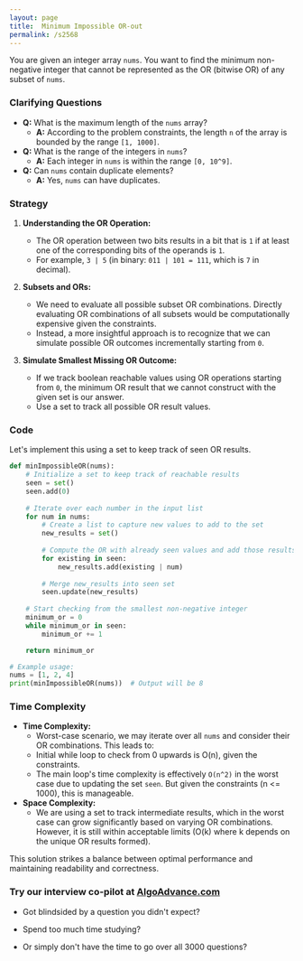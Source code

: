 ```yaml
---
layout: page
title:  Minimum Impossible OR-out
permalink: /s2568
---
```

You are given an integer array `nums`. You want to find the minimum non-negative integer that cannot be represented as the OR (bitwise OR) of any subset of `nums`.

### Clarifying Questions
- **Q:** What is the maximum length of the `nums` array?
  - **A:** According to the problem constraints, the length `n` of the array is bounded by the range `[1, 1000]`.
- **Q:** What is the range of the integers in `nums`?
  - **A:** Each integer in `nums` is within the range `[0, 10^9]`.
- **Q:** Can `nums` contain duplicate elements?
  - **A:** Yes, `nums` can have duplicates.

### Strategy
1. **Understanding the OR Operation:**
   - The OR operation between two bits results in a bit that is `1` if at least one of the corresponding bits of the operands is `1`. 
   - For example, `3 | 5` (in binary: `011 | 101 = 111`, which is `7` in decimal).

2. **Subsets and ORs:**
   - We need to evaluate all possible subset OR combinations. Directly evaluating OR combinations of all subsets would be computationally expensive given the constraints.
   - Instead, a more insightful approach is to recognize that we can simulate possible OR outcomes incrementally starting from `0`.

3. **Simulate Smallest Missing OR Outcome:**
   - If we track boolean reachable values using OR operations starting from `0`, the minimum OR result that we cannot construct with the given set is our answer.
   - Use a set to track all possible OR result values.

### Code
Let's implement this using a set to keep track of seen OR results.

```python
def minImpossibleOR(nums):
    # Initialize a set to keep track of reachable results
    seen = set()
    seen.add(0)
    
    # Iterate over each number in the input list
    for num in nums:
        # Create a list to capture new values to add to the set
        new_results = set()
        
        # Compute the OR with already seen values and add those results
        for existing in seen:
            new_results.add(existing | num)
        
        # Merge new_results into seen set
        seen.update(new_results)
    
    # Start checking from the smallest non-negative integer
    minimum_or = 0
    while minimum_or in seen:
        minimum_or += 1

    return minimum_or

# Example usage:
nums = [1, 2, 4]
print(minImpossibleOR(nums))  # Output will be 8
```

### Time Complexity
- **Time Complexity:**
  - Worst-case scenario, we may iterate over all `nums` and consider their OR combinations. This leads to:
  - Initial while loop to check from 0 upwards is O(n), given the constraints.
  - The main loop's time complexity is effectively `O(n^2)` in the worst case due to updating the set `seen`. But given the constraints (n <= 1000), this is manageable.
- **Space Complexity:**
  - We are using a set to track intermediate results, which in the worst case can grow significantly based on varying OR combinations. However, it is still within acceptable limits (O(k) where k depends on the unique OR results formed).

This solution strikes a balance between optimal performance and maintaining readability and correctness.


### Try our interview co-pilot at [AlgoAdvance.com](https://algoAdvance.com)

- Got blindsided by a question you didn't expect?

- Spend too much time studying?

- Or simply don't have the time to go over all 3000 questions?

